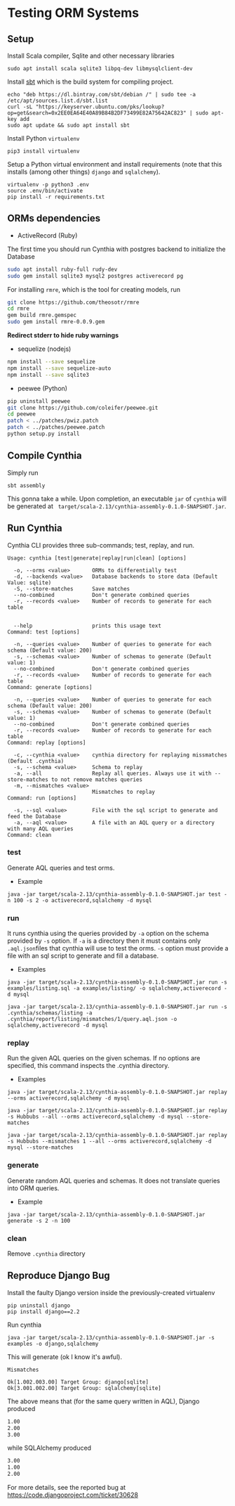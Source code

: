 # Testing ORM Systems

## Setup

Install Scala compiler, Sqlite and other necessary libraries

```
sudo apt install scala sqlite3 libpq-dev libmysqlclient-dev
```

Install [sbt](https://www.scala-sbt.org/) which is the
build system for compiling project.

```
echo "deb https://dl.bintray.com/sbt/debian /" | sudo tee -a /etc/apt/sources.list.d/sbt.list
curl -sL "https://keyserver.ubuntu.com/pks/lookup?op=get&search=0x2EE0EA64E40A89B84B2DF73499E82A75642AC823" | sudo apt-key add
sudo apt update && sudo apt install sbt
```

Install Python `virtualenv`
```
pip3 install virtualenv
```

Setup a Python virtual environment and install requirements
(note that this installs (among other things) `django` and `sqlalchemy`).

```
virtualenv -p python3 .env
source .env/bin/activate
pip install -r requirements.txt
```

## ORMs dependencies

* ActiveRecord (Ruby)

The first time you should run Cynthia with postgres backend to initialize
the Database

```bash
sudo apt install ruby-full rudy-dev
sudo gem install sqlite3 mysql2 postgres activerecord pg
```

For installing `rmre`, which is the tool for creating models, run

```bash
git clone https://github.com/theosotr/rmre
cd rmre
gem build rmre.gemspec
sudo gem install rmre-0.0.9.gem
```

__Redirect stderr to hide ruby warnings__

* sequelize (nodejs)

```bash
npm install --save sequelize
npm install --save sequelize-auto
npm install --save sqlite3
```

* peewee (Python)

```bash
pip uninstall peewee
git clone https://github.com/coleifer/peewee.git
cd peewee
patch < ../patches/pwiz.patch
patch < ../patches/peewee.patch
python setup.py install
```

## Compile Cynthia

Simply run

```
sbt assembly
```

This gonna take a while. Upon completion, an executable `jar` of
`cynthia` will be generated at ` target/scala-2.13/cynthia-assembly-0.1.0-SNAPSHOT.jar`.


## Run Cynthia

Cynthia CLI provides three sub-commands; test, replay, and run.

```
Usage: cynthia [test|generate|replay|run|clean] [options]

  -o, --orms <value>       ORMs to differentially test
  -d, --backends <value>   Database backends to store data (Default Value: sqlite)
  -S, --store-matches      Save matches
  --no-combined            Don't generate combined queries
  -r, --records <value>    Number of records to generate for each table


  --help                   prints this usage text
Command: test [options]

  -n, --queries <value>    Number of queries to generate for each schema (Default value: 200)
  -s, --schemas <value>    Number of schemas to generate (Default value: 1)
  --no-combined            Don't generate combined queries
  -r, --records <value>    Number of records to generate for each table
Command: generate [options]

  -n, --queries <value>    Number of queries to generate for each schema (Default value: 200)
  -s, --schemas <value>    Number of schemas to generate (Default value: 1)
  --no-combined            Don't generate combined queries
  -r, --records <value>    Number of records to generate for each table
Command: replay [options]

  -c, --cynthia <value>    cynthia directory for replaying missmatches (Default .cynthia)
  -s, --schema <value>     Schema to replay
  -a, --all                Replay all queries. Always use it with --store-matches to not remove matches queries
  -m, --mismatches <value>
                           Mismatches to replay
Command: run [options]

  -s, --sql <value>        File with the sql script to generate and feed the Database
  -a, --aql <value>        A file with an AQL query or a directory with many AQL queries
Command: clean
```

### test

Generate AQL queries and test orms.

* Example

```
java -jar target/scala-2.13/cynthia-assembly-0.1.0-SNAPSHOT.jar test -n 100 -s 2 -o activerecord,sqlalchemy -d mysql
```

### run

It runs cynthia using the queries provided by `-a` option on the schema provided
by `-s` option. If `-a` is a directory then it must contains only `.aql.json`files
that cynthia will use to test the orms. `-s` option must provide a file
with an sql script to generate and fill a database.

* Examples

```
java -jar target/scala-2.13/cynthia-assembly-0.1.0-SNAPSHOT.jar run -s examples/listing.sql -a examples/listing/ -o sqlalchemy,activerecord -d mysql
```

```
java -jar target/scala-2.13/cynthia-assembly-0.1.0-SNAPSHOT.jar run -s .cynthia/schemas/listing -a .cynthia/report/listing/mismatches/1/query.aql.json -o sqlalchemy,activerecord -d mysql
```

### replay

Run the given AQL queries on the given schemas. If no options are specified, this command inspects the .cynthia directory.

* Examples

```
java -jar target/scala-2.13/cynthia-assembly-0.1.0-SNAPSHOT.jar replay --orms activerecord,sqlalchemy -d mysql
```

```
java -jar target/scala-2.13/cynthia-assembly-0.1.0-SNAPSHOT.jar replay -s Hubbubs --all --orms activerecord,sqlalchemy -d mysql --store-matches
```

```
java -jar target/scala-2.13/cynthia-assembly-0.1.0-SNAPSHOT.jar replay -s Hubbubs --mismatches 1 --all --orms activerecord,sqlalchemy -d mysql --store-matches
```

### generate

Generate random AQL queries and schemas. It does not translate queries into ORM queries.

* Example

```
java -jar target/scala-2.13/cynthia-assembly-0.1.0-SNAPSHOT.jar generate -s 2 -n 100
```

### clean

Remove `.cynthia` directory

## Reproduce Django Bug

Install the faulty Django version inside the previously-created
virtualenv

```
pip uninstall django
pip install django==2.2
```

Run cynthia

```
java -jar target/scala-2.13/cynthia-assembly-0.1.0-SNAPSHOT.jar -s examples -o django,sqlalchemy
```

This will generate (ok I know it's awful).

```
Mismatches

Ok[1.002.003.00] Target Group: django[sqlite]
Ok[3.001.002.00] Target Group: sqlalchemy[sqlite]
```

The above means that (for the same query written in AQL), Django
produced
```bash
1.00
2.00
3.00
```

while SQLAlchemy produced

```bash
3.00
1.00
2.00
```

For more details, see the reported bug at
https://code.djangoproject.com/ticket/30628
